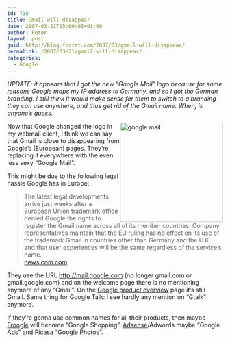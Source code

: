 ```yaml
---
id: 718
title: Gmail will disappear
date: 2007-03-21T15:09:05+01:00
author: Peter
layout: post
guid: http://blog.forret.com/2007/03/gmail-will-disappear/
permalink: /2007/03/21/gmail-will-disappear/
categories:
  - Google
---
```

_UPDATE: it appears that I got the new &#8220;Google Mail&#8221; logo because for some reasons Google maps my IP address to Germany, and so I got the German branding. I still think it would make sense for them to switch to a branding they can use anywhere, and thus get rid of the Gmail name. When, is anyone&#8217;s guess._

[<img  style="float :right" src="http://farm1.static.flickr.com/187/429274072_3e686577a1_m.jpg" width="240" height="232" alt="google mail" />](http://www.flickr.com/photos/pforret/429274072/ "Photo Sharing") Now that Google changed the logo in my webmail client, I think we can say that Gmail is close to disappearing from Google&#8217;s (European) pages. They&#8217;re replacing it everywhere with the even less sexy &#8220;Google Mail&#8221;.

This might be due to the following legal hassle Google has in Europe:

> The latest legal developments arrive just weeks after a European Union trademark office denied Google the rights to register the Gmail name across all of its member countries. Company representatives maintain that the EU ruling has no effect on its use of the trademark Gmail in countries other than Germany and the U.K. and that user experiences will be the same regardless of the service&#8217;s name.  
> [news.com.com](http://news.com.com/2100-1030_3-6161865.html)

They use the URL http://mail.google.com (no longer gmail.com or gmail.google.com) and on the welcome page there is no mentioning anymore of any &#8220;Gmail&#8221;. On the [Google product overview](http://www.google.com/intl/en/options/) page it&#8217;s still Gmail. Same thing for Google Talk: I see hardly any mention on &#8220;Gtalk&#8221; anymore.

If they&#8217;re gonna use common names for all their products, then maybe [Froogle](http://froogle.google.com) will become &#8220;Google Shopping&#8221;, [Adsense](http://www.google.com/ads/)/Adwords maybe &#8220;Google Ads&#8221; and [Picasa](http://picasa.google.com) &#8220;Google Photos&#8221;.
